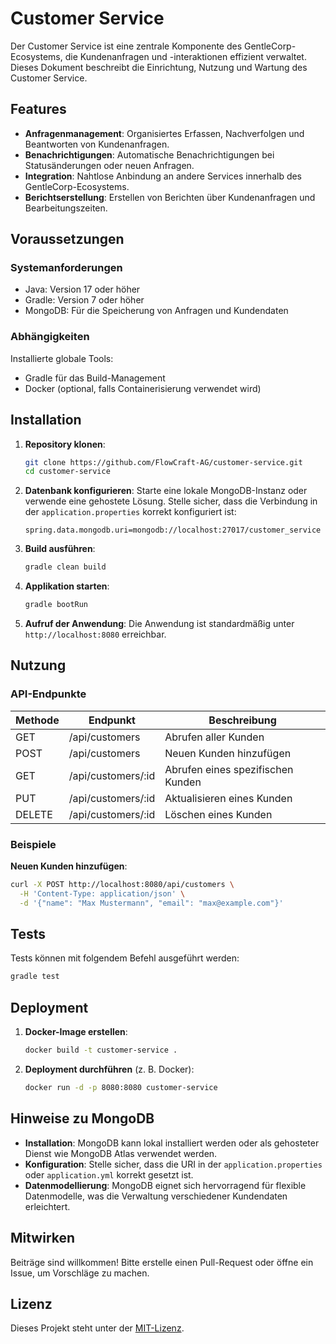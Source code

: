 # Customer Service

Der Customer Service ist eine zentrale Komponente des GentleCorp-Ecosystems, die Kundenanfragen und -interaktionen effizient verwaltet. Dieses Dokument beschreibt die Einrichtung, Nutzung und Wartung des Customer Service.

## Features

- **Anfragenmanagement**: Organisiertes Erfassen, Nachverfolgen und Beantworten von Kundenanfragen.
- **Benachrichtigungen**: Automatische Benachrichtigungen bei Statusänderungen oder neuen Anfragen.
- **Integration**: Nahtlose Anbindung an andere Services innerhalb des GentleCorp-Ecosystems.
- **Berichtserstellung**: Erstellen von Berichten über Kundenanfragen und Bearbeitungszeiten.

## Voraussetzungen

### Systemanforderungen

- Java: Version 17 oder höher
- Gradle: Version 7 oder höher
- MongoDB: Für die Speicherung von Anfragen und Kundendaten

### Abhängigkeiten

Installierte globale Tools:

- Gradle für das Build-Management
- Docker (optional, falls Containerisierung verwendet wird)

## Installation

1. **Repository klonen**:
   ```bash
   git clone https://github.com/FlowCraft-AG/customer-service.git
   cd customer-service
   ```

2. **Datenbank konfigurieren**:
   Starte eine lokale MongoDB-Instanz oder verwende eine gehostete Lösung. Stelle sicher, dass die Verbindung in der `application.properties` korrekt konfiguriert ist:
   ```properties
   spring.data.mongodb.uri=mongodb://localhost:27017/customer_service
   ```

3. **Build ausführen**:
   ```bash
   gradle clean build
   ```

4. **Applikation starten**:
   ```bash
   gradle bootRun
   ```

5. **Aufruf der Anwendung**:
   Die Anwendung ist standardmäßig unter `http://localhost:8080` erreichbar.

## Nutzung

### API-Endpunkte

| Methode | Endpunkt          | Beschreibung                   |
|---------|-------------------|---------------------------------|
| GET     | /api/customers    | Abrufen aller Kunden           |
| POST    | /api/customers    | Neuen Kunden hinzufügen        |
| GET     | /api/customers/:id| Abrufen eines spezifischen Kunden |
| PUT     | /api/customers/:id| Aktualisieren eines Kunden      |
| DELETE  | /api/customers/:id| Löschen eines Kunden            |

### Beispiele

**Neuen Kunden hinzufügen**:
```bash
curl -X POST http://localhost:8080/api/customers \
  -H 'Content-Type: application/json' \
  -d '{"name": "Max Mustermann", "email": "max@example.com"}'
```

## Tests

Tests können mit folgendem Befehl ausgeführt werden:
```bash
gradle test
```

## Deployment

1. **Docker-Image erstellen**:
   ```bash
   docker build -t customer-service .
   ```

2. **Deployment durchführen** (z. B. Docker):
   ```bash
   docker run -d -p 8080:8080 customer-service
   ```

## Hinweise zu MongoDB

- **Installation**: MongoDB kann lokal installiert werden oder als gehosteter Dienst wie MongoDB Atlas verwendet werden.
- **Konfiguration**: Stelle sicher, dass die URI in der `application.properties` oder `application.yml` korrekt gesetzt ist.
- **Datenmodellierung**: MongoDB eignet sich hervorragend für flexible Datenmodelle, was die Verwaltung verschiedener Kundendaten erleichtert.

## Mitwirken

Beiträge sind willkommen! Bitte erstelle einen Pull-Request oder öffne ein Issue, um Vorschläge zu machen.

## Lizenz

Dieses Projekt steht unter der [MIT-Lizenz](LICENSE).


